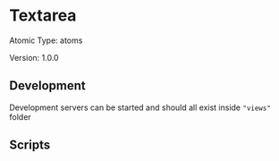 # Textarea

Atomic Type: atoms

Version: 1.0.0

## Development 
Development servers can be started and should all exist inside `"views"` folder

## Scripts 
